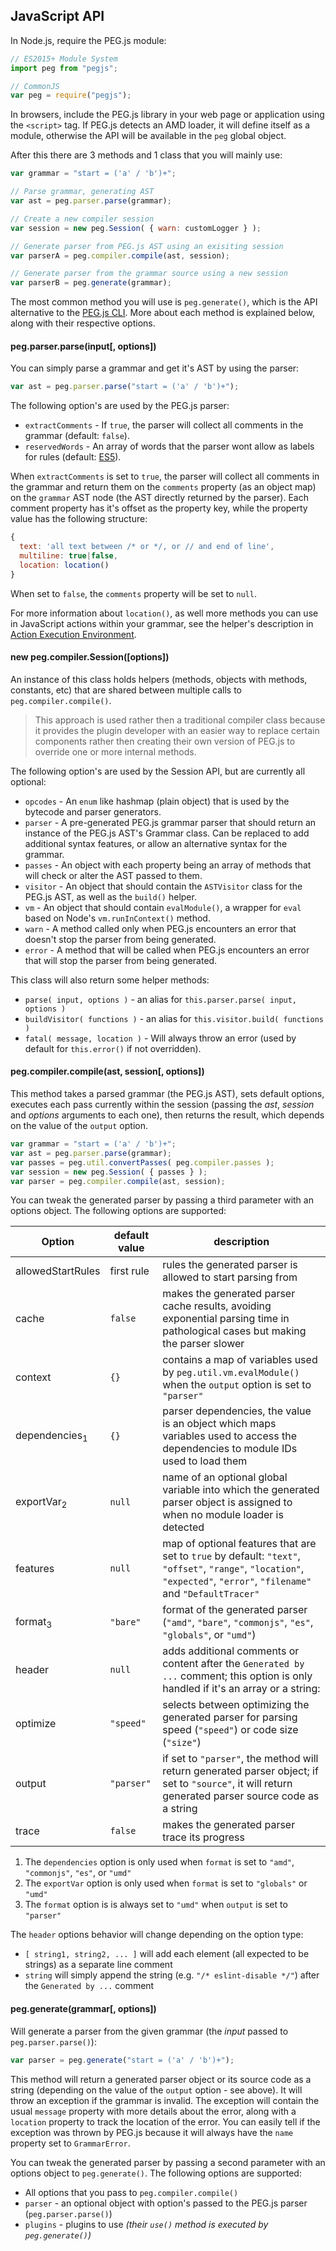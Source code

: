 ## JavaScript API

In Node.js, require the PEG.js module:

```js
// ES2015+ Module System
import peg from "pegjs";

// CommonJS
var peg = require("pegjs");
```

In browsers, include the PEG.js library in your web page or application using the `<script>` tag. If PEG.js detects an AMD loader, it will define itself as a module, otherwise the API will be available in the `peg` global object.

After this there are 3 methods and 1 class that you will mainly use:

```js
var grammar = "start = ('a' / 'b')+";

// Parse grammar, generating AST
var ast = peg.parser.parse(grammar);

// Create a new compiler session
var session = new peg.Session( { warn: customLogger } );

// Generate parser from PEG.js AST using an exisiting session 
var parserA = peg.compiler.compile(ast, session);

// Generate parser from the grammar source using a new session
var parserB = peg.generate(grammar);
```

The most common method you will use is `peg.generate()`, which is the API alternative to the [PEG.js CLI](./generating-a-parser.md). More about each method is explained below, along with their respective options.

#### peg.parser.parse(input[, options])

You can simply parse a grammar and get it's AST by using the parser:

```js
var ast = peg.parser.parse("start = ('a' / 'b')+");
```

The following option's are used by the PEG.js parser:

  * `extractComments` - If `true`, the parser will collect all comments in the grammar (default: `false`).
  * `reservedWords` - An array of words that the parser wont allow as labels for rules (default: [ES5](http://es5.github.io/#x7.6.1)).

When `extractComments` is set to `true`, the parser will collect all comments in the grammar and return them on the `comments` property (as an object map) on the `grammar` AST node (the AST directly returned by the parser). Each comment property has it's offset as the property key, while the property value has the following structure:

```js
{
  text: 'all text between /* or */, or // and end of line',
  multiline: true|false,
  location: location()
}
```

When set to `false`, the `comments` property will be set to `null`.

For more information about `location()`, as well more methods you can use in JavaScript actions within your grammar, see the helper's description in [Action Execution Environment](../grammar/action-execution-environment.md).

#### new peg.compiler.Session([options])

An instance of this class holds helpers (methods, objects with methods, constants, etc) that are shared between multiple calls to `peg.compiler.compile()`.

> This approach is used rather then a traditional compiler class because it provides the plugin developer with an easier way to replace certain components rather then creating their own version of PEG.js to override one or more internal methods.

The following option's are used by the Session API, but are currently all optional:

  * `opcodes` - An `enum` like hashmap (plain object) that is used by the bytecode and parser generators.
  * `parser` - A pre-generated PEG.js grammar parser that should return an instance of the PEG.js AST's Grammar class. Can be replaced to add additional syntax features, or allow an alternative syntax for the grammar.
  * `passes` - An object with each property being an array of methods that will check or alter the AST passed to them.
  * `visitor` - An object that should contain the `ASTVisitor` class for the PEG.js AST, as well as the `build()` helper.
  * `vm` - An object that should contain `evalModule()`, a wrapper for `eval` based on Node's `vm.runInContext()` method.
  * `warn` - A method called only when PEG.js encounters an error that doesn't stop the parser from being generated.
  * `error` - A method that will be called when PEG.js encounters an error that will stop the parser from being generated.

This class will also return some helper methods:

  * `parse( input, options )` - an alias for `this.parser.parse( input, options )`
  * `buildVisitor( functions )` - an alias for `this.visitor.build( functions )`
  * `fatal( message, location )` - Will always throw an error (used by default for `this.error()` if not overridden).

#### peg.compiler.compile(ast, session[, options])

This method takes a parsed grammar (the PEG.js AST), sets default options, executes each pass currently within the session (passing the _ast_, _session_ and _options_ arguments to each one), then returns the result, which depends on the value of the `output` option.

```js
var grammar = "start = ('a' / 'b')+";
var ast = peg.parser.parse(grammar);
var passes = peg.util.convertPasses( peg.compiler.passes );
var session = new peg.Session( { passes } );
var parser = peg.compiler.compile(ast, session);
```

You can tweak the generated parser by passing a third parameter with an options object. The following options are supported:

Option | default value | description
--- | --- | ---
allowedStartRules | first rule | rules the generated parser is allowed to start parsing from
cache | `false` | makes the generated parser cache results, avoiding exponential parsing time in pathological cases but making the parser slower
context | `{}` | contains a map of variables used by `peg.util.vm.evalModule()` when the `output` option is set to `"parser"`
dependencies<sub>1</sub> | `{}` | parser dependencies, the value is an object which maps variables used to access the dependencies to module IDs used to load them
exportVar<sub>2</sub> | `null` | name of an optional global variable into which the generated parser object is assigned to when no module loader is detected
features | `null` | map of optional features that are set to `true` by default: `"text"`, `"offset"`, `"range"`, `"location"`, `"expected"`, `"error"`, `"filename"` and `"DefaultTracer"`
format<sub>3</sub> | `"bare"` | format of the generated parser (`"amd"`, `"bare"`, `"commonjs"`, `"es"`, `"globals"`, or `"umd"`)
header | `null` | adds additional comments or content after the `Generated by ...` comment; this option is only handled if it's an array or a string:
optimize | `"speed"` | selects between optimizing the generated parser for parsing speed (`"speed"`) or code size (`"size"`)
output | `"parser"` | if set to `"parser"`, the method will return generated parser object; if set to `"source"`, it will return generated parser source code as a string
trace | `false` | makes the generated parser trace its progress

1. The `dependencies` option is only used when `format` is set to `"amd"`, `"commonjs"`, `"es"`, or `"umd"`
2. The `exportVar` option is only used when `format` is set to `"globals"` or `"umd"`
3. The `format` option is is always set to `"umd"` when `output` is set to `"parser"`

The `header` options behavior will change depending on the option type:

  * `[ string1, string2, ... ]` will add each element (all expected to be strings) as a separate line comment
  * `string` will simply append the string (e.g. `"/* eslint-disable */"`) after the `Generated by ...` comment

#### peg.generate(grammar[, options])

Will generate a parser from the given grammar (the _input_ passed to `peg.parser.parse()`):

```js
var parser = peg.generate("start = ('a' / 'b')+");
```

This method will return a generated parser object or its source code as a string (depending on the value of the `output` option - see above). It will throw an exception if the grammar is invalid. The exception will contain the usual `message` property with more details about the error, along with a `location` property to track the location of the error. You can easily tell if the exception was thrown by PEG.js because it will always have the `name` property set to `GrammarError`.

You can tweak the generated parser by passing a second parameter with an options object to `peg.generate()`. The following options are supported:

  * All options that you pass to `peg.compiler.compile()`
  * `parser` - an optional object with option's passed to the PEG.js parser (`peg.parser.parse()`)
  * `plugins` - plugins to use _(their `use()` method is executed by `peg.generate()`)_
